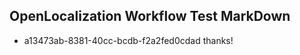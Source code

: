 ## OpenLocalization Workflow Test MarkDown
* a13473ab-8381-40cc-bcdb-f2a2fed0cdad thanks!

<!--HONumber=Jul16_HO4-->


